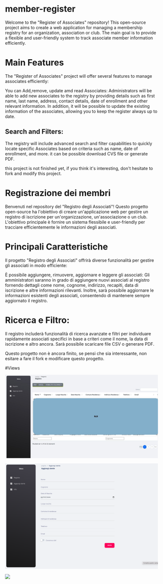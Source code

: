 # member-register

Welcome to the "Register of Associates" repository! This open-source project aims to create a web application for managing a membership registry for an organization, association or club. The main goal is to provide a flexible and user-friendly system to track associate member information efficiently.


# Main Features
The "Register of Associates" project will offer several features to manage associates efficiently:

You can Add,remove, update amd read Associates: Administrators will be able to add new associates to the registry by providing details such as first name, last name, address, contact details, date of enrollment and other relevant information. In addition, it will be possible to update the existing information of the associates, allowing you to keep the register always up to date.
## Search and Filters:

The registry will include advanced search and filter capabilities to quickly locate specific Associates based on criteria such as name, date of enrollment, and more. it can be possible download CVS file or generate PDF.

this project is not finished yet, if you think it's interesting, don't hesitate to fork and modify this project.





# Registrazione dei membri
Benvenuti nel repository del "Registro degli Associati"! Questo progetto open-source ha l'obiettivo di creare un'applicazione web per gestire un registro di iscrizione per un'organizzazione, un'associazione o un club. L'obiettivo principale è fornire un sistema flessibile e user-friendly per tracciare efficientemente le informazioni degli associati.

# Principali Caratteristiche
Il progetto "Registro degli Associati" offrirà diverse funzionalità per gestire gli associati in modo efficiente:

È possibile aggiungere, rimuovere, aggiornare e leggere gli associati: Gli amministratori saranno in grado di aggiungere nuovi associati al registro fornendo dettagli come nome, cognome, indirizzo, recapiti, data di iscrizione e altre informazioni rilevanti. Inoltre, sarà possibile aggiornare le informazioni esistenti degli associati, consentendo di mantenere sempre aggiornato il registro.

# Ricerca e Filtro:
Il registro includerà funzionalità di ricerca avanzate e filtri per individuare rapidamente associati specifici in base a criteri come il nome, la data di iscrizione e altro ancora. Sarà possibile scaricare file CSV o generare PDF.

Questo progetto non è ancora finito, se pensi che sia interessante, non esitare a fare il fork e modificare questo progetto.






#Views

![alt text](./screenshots/1.jpg)

![alt text](./screenshots/2.png)







![](./screenshots/1.png)